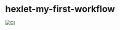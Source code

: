 # hexlet-my-first-workflow

[![CI](https://github.com/AlexanderPolovykh/hexlet-my-first-workflow/actions/workflows/main.yml/badge.svg?branch=main)](https://github.com/AlexanderPolovykh/hexlet-my-first-workflow/actions/workflows/main.yml)
